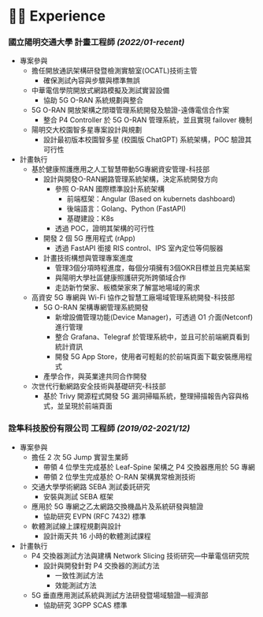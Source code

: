 # 👨‍💻 Experience

### **國立陽明交通大學 計畫工程師** _(2022/01-recent)_
- 專案參與
  - 擔任開放通訊架構研發暨檢測實驗室(OCATL)技術主管
    - 確保測試內容與步驟與標準無誤
  - 中華電信學院開放式網路模擬及測試實習設備
    - 協助 5G O-RAN 系統規劃與整合
  - 5G O-RAN 開放架構之閉環管理系統開發及驗證-遠傳電信合作案
    - 整合 P4 Controller 於 5G O-RAN 管理系統，並且實現 failover 機制
  - 陽明交大校園智多星專案設計與規劃
    - 設計最初版本校園智多星 (校園版 ChatGPT) 系統架構，POC 驗證其可行性
- 計畫執行
  - 基於健康照護應用之人工智慧帶動5G專網資安管理-科技部
    - 設計與開發O-RAN網路管理系統架構，決定系統開發方向
      - 參照 O-RAN 國際標準設計系統架構
        - 前端框架：Angular (Based on kubernets dashboard)
        - 後端語言：Golang、Python (FastAPI)
        - 基礎建設：K8s
      - 透過 POC，證明其架構的可行性
    - 開發 2 個 5G 應用程式 (rApp)
      - 透過 FastAPI 銜接 RIS control、IPS 室內定位等伺服器
    - 計畫技術構想與管理專案進度
      - 管理3個分項時程進度，每個分項擁有3個OKR目標並且完美結案
      - 與陽明大學社區健康照護研究所跨領域合作
      - 走訪新竹榮家、板橋榮家來了解當地場域的需求
  - 高資安 5G 專網與 Wi-Fi 協作之智慧工廠場域管理系統開發-科技部
    - 5G O-RAN 架構專網管理系統開發
      - 新增設備管理功能(Device Manager)，可透過 O1 介面(Netconf)進行管理
      - 整合 Grafana、Telegraf 於管理系統中，並且可於前端網頁看到統計資訊
      - 開發 5G App Store，使用者可輕鬆的於前端頁面下載安裝應用程式
    - 產學合作，與英業達共同合作開發
  - 次世代行動網路安全技術與基礎研究-科技部
    - 基於 Trivy 開源程式開發 5G 漏洞掃瞄系統，整理掃描報告內容與格式，並呈現於前端頁面

### **詮隼科技股份有限公司 工程師** _(2019/02-2021/12)_
- 專案參與
  - 擔任 2 次 5G Jump 實習生業師
    - 帶領 4 位學生完成基於 Leaf-Spine 架構之 P4 交換器應用於 5G 專網
    - 帶領 2 位學生完成基於 O-RAN 架構異常檢測技術
  - 交通大學學術網路 SEBA 測試委託研究
    - 安裝與測試 SEBA 框架
  - 應用於 5G 專網之乙太網路交換機晶片及系統研發與驗證
    - 協助研究 EVPN (RFC 7432) 標準
  - 軟體測試線上課程規劃與設計
    - 設計兩天共 16 小時的軟體測試課程
- 計畫執行
  - P4 交換器測試方法與建構 Network Slicing 技術研究—中華電信研究院
    - 設計與開發針對 P4 交換器的測試方法 
      - 一致性測試方法
      - 效能測試方法
  - 5G 垂直應用測試系統與測試方法研發暨場域驗證—經濟部
    - 協助研究 3GPP SCAS 標準
